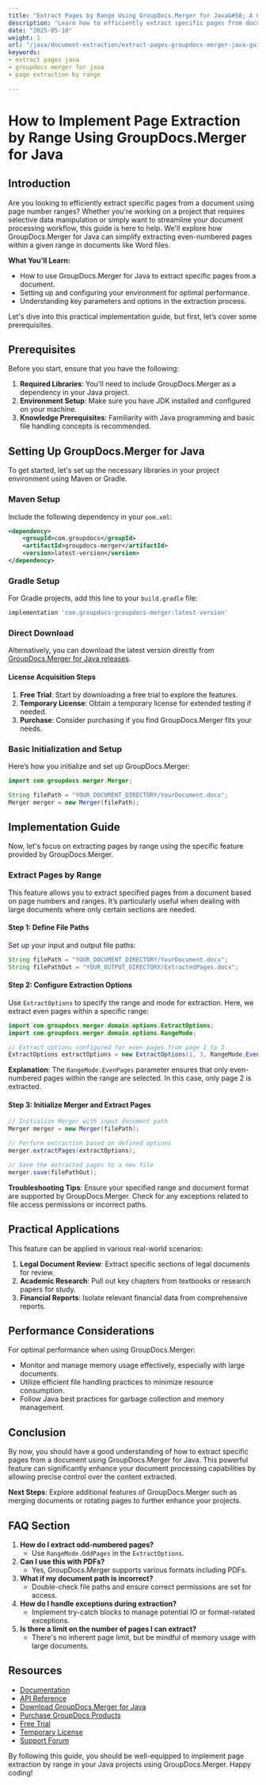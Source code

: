 ```yaml
---
title: "Extract Pages by Range Using GroupDocs.Merger for Java&#58; A Complete Guide"
description: "Learn how to efficiently extract specific pages from documents using page ranges with GroupDocs.Merger for Java. Master selective data manipulation and document processing."
date: "2025-05-10"
weight: 1
url: "/java/document-extraction/extract-pages-groupdocs-merger-java-guide/"
keywords:
- extract pages java
- groupdocs merger for java
- page extraction by range

---
```



# How to Implement Page Extraction by Range Using GroupDocs.Merger for Java

## Introduction

Are you looking to efficiently extract specific pages from a document using page number ranges? Whether you're working on a project that requires selective data manipulation or simply want to streamline your document processing workflow, this guide is here to help. We'll explore how GroupDocs.Merger for Java can simplify extracting even-numbered pages within a given range in documents like Word files.

**What You'll Learn:**
- How to use GroupDocs.Merger for Java to extract specific pages from a document.
- Setting up and configuring your environment for optimal performance.
- Understanding key parameters and options in the extraction process.

Let's dive into this practical implementation guide, but first, let’s cover some prerequisites.

## Prerequisites

Before you start, ensure that you have the following:
1. **Required Libraries**: You'll need to include GroupDocs.Merger as a dependency in your Java project.
2. **Environment Setup**: Make sure you have JDK installed and configured on your machine.
3. **Knowledge Prerequisites**: Familiarity with Java programming and basic file handling concepts is recommended.

## Setting Up GroupDocs.Merger for Java

To get started, let's set up the necessary libraries in your project environment using Maven or Gradle.

### Maven Setup

Include the following dependency in your `pom.xml`:

```xml
<dependency>
    <groupId>com.groupdocs</groupId>
    <artifactId>groupdocs-merger</artifactId>
    <version>latest-version</version>
</dependency>
```

### Gradle Setup

For Gradle projects, add this line to your `build.gradle` file:

```gradle
implementation 'com.groupdocs:groupdocs-merger:latest-version'
```

### Direct Download

Alternatively, you can download the latest version directly from [GroupDocs.Merger for Java releases](https://releases.groupdocs.com/merger/java/).

#### License Acquisition Steps

1. **Free Trial**: Start by downloading a free trial to explore the features.
2. **Temporary License**: Obtain a temporary license for extended testing if needed.
3. **Purchase**: Consider purchasing if you find GroupDocs.Merger fits your needs.

### Basic Initialization and Setup

Here’s how you initialize and set up GroupDocs.Merger:

```java
import com.groupdocs.merger.Merger;

String filePath = "YOUR_DOCUMENT_DIRECTORY/YourDocument.docx";
Merger merger = new Merger(filePath);
```

## Implementation Guide

Now, let's focus on extracting pages by range using the specific feature provided by GroupDocs.Merger.

### Extract Pages by Range

This feature allows you to extract specified pages from a document based on page numbers and ranges. It’s particularly useful when dealing with large documents where only certain sections are needed.

#### Step 1: Define File Paths

Set up your input and output file paths:

```java
String filePath = "YOUR_DOCUMENT_DIRECTORY/YourDocument.docx";
String filePathOut = "YOUR_OUTPUT_DIRECTORY/ExtractedPages.docx";
```

#### Step 2: Configure Extraction Options

Use `ExtractOptions` to specify the range and mode for extraction. Here, we extract even pages within a specific range:

```java
import com.groupdocs.merger.domain.options.ExtractOptions;
import com.groupdocs.merger.domain.options.RangeMode;

// Extract options configured for even pages from page 1 to 3
ExtractOptions extractOptions = new ExtractOptions(1, 3, RangeMode.EvenPages);
```

**Explanation**: The `RangeMode.EvenPages` parameter ensures that only even-numbered pages within the range are selected. In this case, only page 2 is extracted.

#### Step 3: Initialize Merger and Extract Pages

```java
// Initialize Merger with input document path
Merger merger = new Merger(filePath);

// Perform extraction based on defined options
merger.extractPages(extractOptions);

// Save the extracted pages to a new file
merger.save(filePathOut);
```

**Troubleshooting Tips**: Ensure your specified range and document format are supported by GroupDocs.Merger. Check for any exceptions related to file access permissions or incorrect paths.

## Practical Applications

This feature can be applied in various real-world scenarios:
1. **Legal Document Review**: Extract specific sections of legal documents for review.
2. **Academic Research**: Pull out key chapters from textbooks or research papers for study.
3. **Financial Reports**: Isolate relevant financial data from comprehensive reports.

## Performance Considerations

For optimal performance when using GroupDocs.Merger:
- Monitor and manage memory usage effectively, especially with large documents.
- Utilize efficient file handling practices to minimize resource consumption.
- Follow Java best practices for garbage collection and memory management.

## Conclusion

By now, you should have a good understanding of how to extract specific pages from a document using GroupDocs.Merger for Java. This powerful feature can significantly enhance your document processing capabilities by allowing precise control over the content extracted.

**Next Steps**: Explore additional features of GroupDocs.Merger such as merging documents or rotating pages to further enhance your projects.

## FAQ Section

1. **How do I extract odd-numbered pages?**
   - Use `RangeMode.OddPages` in the `ExtractOptions`.
2. **Can I use this with PDFs?**
   - Yes, GroupDocs.Merger supports various formats including PDFs.
3. **What if my document path is incorrect?**
   - Double-check file paths and ensure correct permissions are set for access.
4. **How do I handle exceptions during extraction?**
   - Implement try-catch blocks to manage potential IO or format-related exceptions.
5. **Is there a limit on the number of pages I can extract?**
   - There's no inherent page limit, but be mindful of memory usage with large documents.

## Resources

- [Documentation](https://docs.groupdocs.com/merger/java/)
- [API Reference](https://reference.groupdocs.com/merger/java/)
- [Download GroupDocs.Merger for Java](https://releases.groupdocs.com/merger/java/)
- [Purchase GroupDocs Products](https://purchase.groupdocs.com/buy)
- [Free Trial](https://releases.groupdocs.com/merger/java/)
- [Temporary License](https://purchase.groupdocs.com/temporary-license/)
- [Support Forum](https://forum.groupdocs.com/c/merger/)

By following this guide, you should be well-equipped to implement page extraction by range in your Java projects using GroupDocs.Merger. Happy coding!
